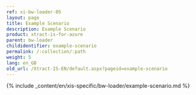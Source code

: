 ```yaml
---
ref: xi-bw-loader-05
layout: page
title: Example Scenario
description: Example Scenario
product: xtract-is-for-azure
parent: bw-loader
childidentifier: example-scenario
permalink: /:collection/:path
weight: 5
lang: en_GB
old_url: /Xtract-IS-EN/default.aspx?pageid=example-scenario
---
```

{% include _content/en/xis-specific/bw-loader/example-scenario.md %}
